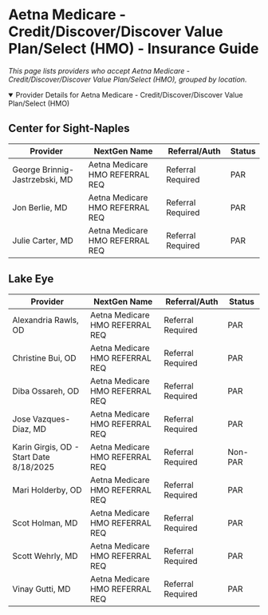# Aetna Medicare - Credit/Discover/Discover Value Plan/Select (HMO) - Insurance Guide

*This page lists providers who accept Aetna Medicare - Credit/Discover/Discover Value Plan/Select (HMO), grouped by location.*

<details open><summary>Provider Details for Aetna Medicare - Credit/Discover/Discover Value Plan/Select (HMO)</summary>

## Center for Sight-Naples

| Provider | NextGen Name | Referral/Auth | Status |
|----------|-------------|--------------|--------|
| George Brinnig-Jastrzebski, MD | Aetna Medicare HMO REFERRAL REQ | Referral Required | PAR |
| Jon Berlie, MD | Aetna Medicare HMO REFERRAL REQ | Referral Required | PAR |
| Julie Carter, MD | Aetna Medicare HMO REFERRAL REQ | Referral Required | PAR |

## Lake Eye 

| Provider | NextGen Name | Referral/Auth | Status |
|----------|-------------|--------------|--------|
| Alexandria Rawls, OD | Aetna Medicare HMO REFERRAL REQ | Referral Required | PAR |
| Christine Bui, OD | Aetna Medicare HMO REFERRAL REQ | Referral Required | PAR |
| Diba Ossareh, OD | Aetna Medicare HMO REFERRAL REQ | Referral Required | PAR |
| Jose Vazques-Diaz, MD | Aetna Medicare HMO REFERRAL REQ | Referral Required | PAR |
| Karin Girgis, OD - Start Date 8/18/2025 | Aetna Medicare HMO REFERRAL REQ | Referral Required | Non-PAR |
| Mari Holderby, OD | Aetna Medicare HMO REFERRAL REQ | Referral Required | PAR |
| Scot Holman, MD | Aetna Medicare HMO REFERRAL REQ | Referral Required | PAR |
| Scott Wehrly, MD | Aetna Medicare HMO REFERRAL REQ | Referral Required | PAR |
| Vinay Gutti, MD | Aetna Medicare HMO REFERRAL REQ | Referral Required | PAR |

</details>

